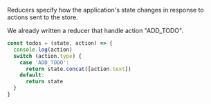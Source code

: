 Reducers specify how the application's state changes in response to actions sent to the store.


We already written a reducer that handle action "ADD_TODO".
```javaScript
const todos = (state, action) => {
  console.log(action)
  switch (action.type) {
    case 'ADD_TODO':
      return state.concat([action.text])
    default:
      return state
  }
}
```
